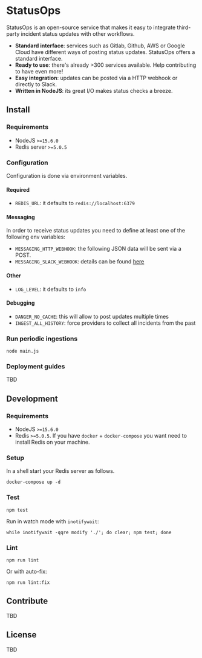 # StatusOps

StatusOps is an open-source service that makes it easy to integrate third-party incident status updates with other workflows.

- **Standard interface**: services such as Gitlab, Github, AWS or Google Cloud have different ways of posting status updates. StatusOps offers a standard interface.
- **Ready to use**: there's already >300 services available. Help contributing to have even more!
- **Easy integration**: updates can be posted via a HTTP webhook or directly to Slack.
- **Written in NodeJS**: its great I/O makes status checks a breeze.

## Install

### Requirements

- NodeJS `>=15.6.0`
- Redis server `>=5.0.5`

### Configuration

Configuration is done via environment variables.

#### Required

- `REDIS_URL`: it defaults to `redis://localhost:6379`

#### Messaging

In order to receive status updates you need to define at least one of the following env variables:


- `MESSAGING_HTTP_WEBHOOK`: the following JSON data will be sent via a POST.
- `MESSAGING_SLACK_WEBHOOK`: details can be found [here](https://slack.com/intl/en-gb/help/articles/115005265063-Incoming-webhooks-for-Slack)

#### Other

- `LOG_LEVEL`: it defaults to `info`

#### Debugging

- `DANGER_NO_CACHE`: this will allow to post updates multiple times
- `INGEST_ALL_HISTORY`: force providers to collect all incidents from the past

### Run periodic ingestions

```
node main.js
```

### Deployment guides

TBD

## Development

### Requirements

- NodeJS `>=15.6.0`
- Redis `>=5.0.5`. If you have `docker` + `docker-compose` you want need to install Redis on your machine.

### Setup

In a shell start your Redis server as follows.

```
docker-compose up -d
```

### Test

```
npm test
```

Run in watch mode with `inotifywait`:

```
while inotifywait -qqre modify './'; do clear; npm test; done
```


### Lint

```
npm run lint
```

Or with auto-fix:

```
npm run lint:fix
```

## Contribute

TBD

## License

TBD
